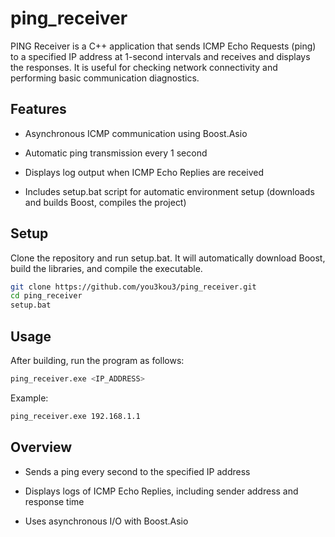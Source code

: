 # ping_receiver

PING Receiver is a C++ application that sends ICMP Echo Requests (ping) to a specified IP address at 1-second intervals and receives and displays the responses. It is useful for checking network connectivity and performing basic communication diagnostics.

## Features

- Asynchronous ICMP communication using Boost.Asio

- Automatic ping transmission every 1 second

- Displays log output when ICMP Echo Replies are received

- Includes setup.bat script for automatic environment setup (downloads and builds Boost, compiles the project)




## Setup
Clone the repository and run setup.bat. It will automatically download Boost, build the libraries, and compile the executable.

``` bash
git clone https://github.com/you3kou3/ping_receiver.git
cd ping_receiver
setup.bat
```

## Usage
After building, run the program as follows:

```bash
ping_receiver.exe <IP_ADDRESS>
```

Example:
```bash
ping_receiver.exe 192.168.1.1
```


## Overview
- Sends a ping every second to the specified IP address

- Displays logs of ICMP Echo Replies, including sender address and response time

- Uses asynchronous I/O with Boost.Asio

